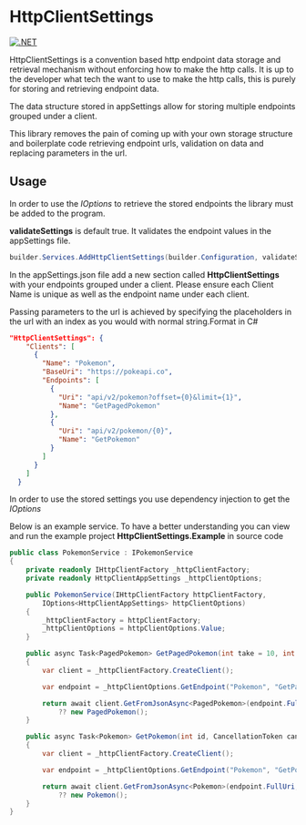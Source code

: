 # HttpClientSettings
[![.NET](https://github.com/nield/HttpClientSettings/actions/workflows/dotnet.yml/badge.svg)](https://github.com/nield/HttpClientSettings/actions/workflows/dotnet.yml)

HttpClientSettings is a convention based http endpoint data storage and retrieval mechanism without enforcing how to make the http calls. It is up to the developer what tech the want to use to make the http calls, this is purely for storing and retrieving endpoint data. 

The data structure stored in appSettings allow for storing multiple endpoints grouped under a client.

This library removes the pain of coming up with your own storage structure and boilerplate code retrieving endpoint urls, validation on data and replacing parameters in the url.

## Usage

In order to use the *IOptions<HttpClientAppSettings>* to retrieve the stored endpoints the library must be added to the program.

**validateSettings** is default true. It validates the endpoint values in the appSettings file.

```csharp
builder.Services.AddHttpClientSettings(builder.Configuration, validateSettings: true);
```

In the appSettings.json file add a new section called **HttpClientSettings** with your endpoints grouped under a client. Please ensure each Client Name is unique as well as the endpoint name under each client.

Passing parameters to the url is achieved by specifying the placeholders in the url with an index as you would with normal string.Format in C#

```json
"HttpClientSettings": {
    "Clients": [
      {
        "Name": "Pokemon",
        "BaseUri": "https://pokeapi.co",
        "Endpoints": [
          {
            "Uri": "api/v2/pokemon?offset={0}&limit={1}",
            "Name": "GetPagedPokemon"
          },
          {
            "Uri": "api/v2/pokemon/{0}",
            "Name": "GetPokemon"
          }
        ]
      }
    ]
  }
```

In order to use the stored settings you use dependency injection to get the *IOptions<HttpClientAppSettings>*

Below is an example service. To have a better understanding you can view and run the example project **HttpClientSettings.Example** in source code

```csharp
public class PokemonService : IPokemonService
{
    private readonly IHttpClientFactory _httpClientFactory;
    private readonly HttpClientAppSettings _httpClientOptions;

    public PokemonService(IHttpClientFactory httpClientFactory,
        IOptions<HttpClientAppSettings> httpClientOptions)
    {
        _httpClientFactory = httpClientFactory;
        _httpClientOptions = httpClientOptions.Value;
    }

    public async Task<PagedPokemon> GetPagedPokemon(int take = 10, int skip = 0, CancellationToken cancellationToken = default)
    {
        var client = _httpClientFactory.CreateClient();

        var endpoint = _httpClientOptions.GetEndpoint("Pokemon", "GetPagedPokemon", skip, take);

        return await client.GetFromJsonAsync<PagedPokemon>(endpoint.FullUri, cancellationToken)
            ?? new PagedPokemon();
    }

    public async Task<Pokemon> GetPokemon(int id, CancellationToken cancellationToken = default)
    {
        var client = _httpClientFactory.CreateClient();

        var endpoint = _httpClientOptions.GetEndpoint("Pokemon", "GetPokemon", id);        

        return await client.GetFromJsonAsync<Pokemon>(endpoint.FullUri, cancellationToken)
            ?? new Pokemon();
    }
}
```

